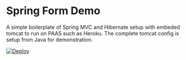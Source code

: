 # Spring Form Demo
A simple boilerplate of Spring MVC and Hibernate setup with embeded tomcat to run on PAAS such as Heroku. The complete tomcat config is setup from Java for demonstration.

[![Deploy](https://www.herokucdn.com/deploy/button.svg)](https://heroku.com/deploy)
